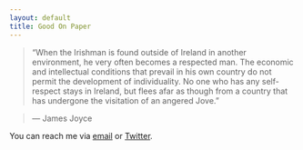 ```yaml
---
layout: default
title: Good On Paper
---
```


> “When the Irishman is found outside of Ireland in another environment, he very often becomes a respected man. The economic and intellectual conditions that prevail in his own country do not permit the development of individuality. No one who has any self-respect stays in Ireland, but flees afar as though from a country that has undergone the visitation of an angered Jove.”

> — James Joyce

You can reach me via [email](mailto:andy@goodonpaper.com) or [Twitter](http://twitter.com/andymcmillan).
